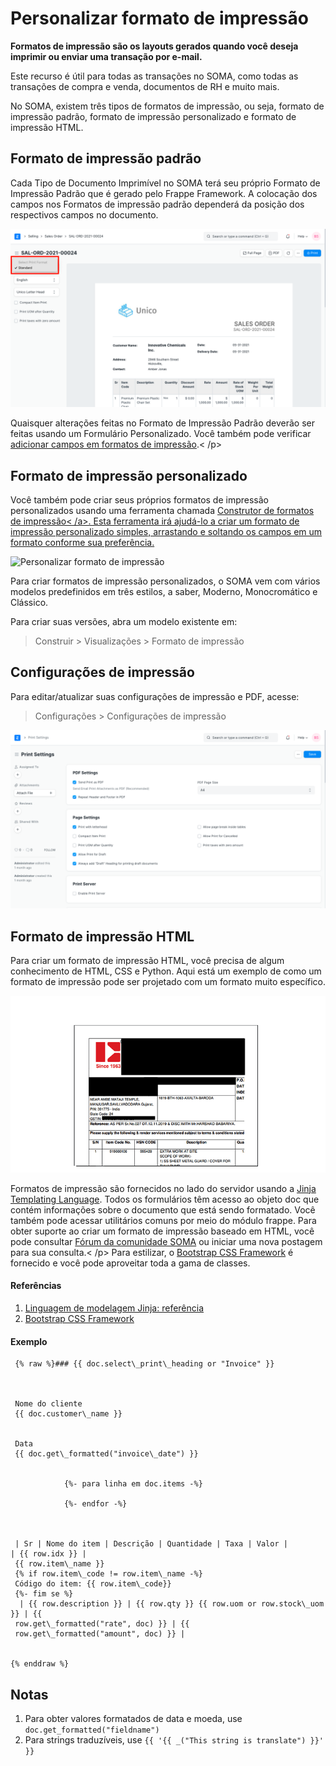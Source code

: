 # Personalizar formato de impressão


**Formatos de impressão são os layouts gerados quando você deseja imprimir ou enviar uma transação por e-mail.**


Este recurso é útil para todas as transações no SOMA, como todas as transações de compra e venda, documentos de RH e muito mais.


No SOMA, existem três tipos de formatos de impressão, ou seja, formato de impressão padrão, formato de impressão personalizado e formato de impressão HTML.


## Formato de impressão padrão


Cada Tipo de Documento Imprimível no SOMA terá seu próprio Formato de Impressão Padrão que é gerado pelo Frappe Framework. A colocação dos campos nos Formatos de impressão padrão dependerá da posição dos respectivos campos no documento.


![Formato de impressão padrão](/files/customize-standard-print-format.png)


Quaisquer alterações feitas no Formato de Impressão Padrão deverão ser feitas usando um Formulário Personalizado. Você também pode verificar [adicionar campos em formatos de impressão](/docs/pt/customize-erpnext/articles/making-fields-visible-in-print-format).< /p>
## Formato de impressão personalizado


Você também pode criar seus próprios formatos de impressão personalizados usando uma ferramenta chamada [Construtor de formatos de impressão< /a>. Esta ferramenta irá ajudá-lo a criar um formato de impressão personalizado simples, arrastando e soltando os campos em um formato conforme sua preferência.](/docs/pt/setting-up/print/print-format-builder)


![Personalizar formato de impressão](/files/customize-print-format.gif)


Para criar formatos de impressão personalizados, o SOMA vem com vários modelos predefinidos em três estilos, a saber, Moderno, Monocromático e Clássico.


Para criar suas versões, abra um modelo existente em:



> 
> Construir > Visualizações > Formato de impressão
> 
> 
> 


## Configurações de impressão


Para editar/atualizar suas configurações de impressão e PDF, acesse:



> 
> Configurações > Configurações de impressão
> 
> 
> 


![Configurações de impressão](/files/print-settings.png)


## Formato de impressão HTML


Para criar um formato de impressão HTML, você precisa de algum conhecimento de HTML, CSS e Python. Aqui está um exemplo de como um formato de impressão pode ser projetado com um formato muito específico.


![Formato de impressão HTML](/files/customize-custom-print-format-1.png)


Formatos de impressão são fornecidos no lado do servidor usando a [Jinja Templating Language](https://jinja.palletsprojects.com/en/3.0.x/templates/). Todos os formulários têm acesso ao objeto doc que contém informações sobre o documento que está sendo formatado. Você também pode acessar utilitários comuns por meio do módulo frappe. Para obter suporte ao criar um formato de impressão baseado em HTML, você pode consultar [Fórum da comunidade SOMA](https://discuss.erpnext.com/) ou iniciar uma nova postagem para sua consulta.< /p>
Para estilizar, o [Bootstrap CSS Framework](http://getbootstrap.com/) é fornecido e você pode aproveitar toda a gama de classes.


#### Referências


1. [Linguagem de modelagem Jinja: referência](https://jinja.palletsprojects.com/en/3.0.x/templates/)
2. [Bootstrap CSS Framework](http://getbootstrap.com/)


#### Exemplo



```
 {% raw %}### {{ doc.select\_print\_heading or "Invoice" }}


    
 Nome do cliente
 {{ doc.customer\_name }}
 
    
 Data
 {{ doc.get\_formatted("invoice\_date") }}
 

            {%- para linha em doc.items -%}

            {%- endfor -%}
        


 | Sr | Nome do item | Descrição | Quantidade | Taxa | Valor |
| {{ row.idx }} | 
 {{ row.item\_name }}
 {% if row.item\_code != row.item\_name -%}
 Código do item: {{ row.item\_code}}
 {%- fim se %}
  | {{ row.description }} | {{ row.qty }} {{ row.uom or row.stock\_uom }} | {{
 row.get\_formatted("rate", doc) }} | {{
 row.get\_formatted("amount", doc) }} |

 
{% enddraw %}

```

## Notas


1. Para obter valores formatados de data e moeda, use `doc.get_formatted("fieldname")`
2. Para strings traduzíveis, use `{{ '{{ _("This string is translate") }}' }}`





